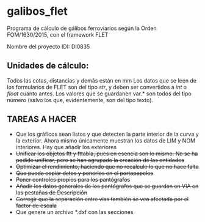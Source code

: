 # galibos_flet
Programa de cálculo de gálibos ferroviarios según la Orden FOM/1630/2015, con el framework FLET

Nombre del proyecto IDI: DI0835

## Unidades de cálculo:
Todos las cotas, distancias y demás están en mm
Los datos que se leen de los formularios de FLET son del tipo _str_, y deben ser convertidos a _int_ o _float_ cuanto antes. Los valores que se guardanen var.* son todos del tipo número (salvo los que, evidentemente, son del tipo texto).

## TAREAS A HACER
* Que los gráficos sean listos y que detecten la parte interior de la curva y la exterior. Ahora mismo únicamente muestran los datos de LIM y NOM interiores. Hay que añadir los exteriores
* ~~Unificar los objetos ftt y fttabla, pues en esencia son lo mismo. No se ha podido unificar, pero se han agrupado la creación de las entidades~~
* ~~Optimizar el rendimiento, haciendo que no recalcule lo que no hace falta~~
* ~~Que pueda copiar datos y ponerlos en el portapapeles~~
* ~~Poner controles propios para los pantógrafos~~
* ~~Añadir los datos generales de los pantógrafos que se guardan en VIA en las pestañas de Descripción~~
* ~~Corregir que la separación entre vías también se vea afectada por el factor de escala~~
* Que genere un archivo *.dxf con las secciones